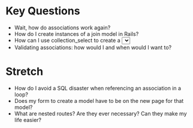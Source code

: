 # Key Questions
* Wait, how do associations work again?
* How do I create instances of a join model in Rails?
* How can I use collection_select to create a <select> tag in a view?
  * In what situation might I want to do this?
* Validating associations: how would I and when would I want to?


# Stretch
* How do I avoid a SQL disaster when referencing an association in a loop?
* Does my form to create a model have to be on the new page for that model? 
* What are nested routes? Are they ever necessary? Can they make my life easier?



